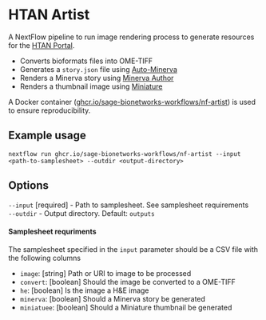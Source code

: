 # HTAN Artist

A NextFlow pipeline to run image rendering process to generate resources for the [HTAN Portal](https://github.com/ncihtan/htan-portal).

- Converts bioformats files into OME-TIFF
- Generates a `story.json` file using [Auto-Minerva](https://github.com/jmuhlich/auto-minerva)
- Renders a Minerva story using [Minerva Author](https://github.com/labsyspharm/minerva-author)
- Renders a thumbnail image using [Miniature](https://github.com/adamjtaylor/miniature)

A Docker container ([ghcr.io/sage-bionetworks-workflows/nf-artist](https://github.com/sage-bionetworks-workflows/nf-artist/pkgs/container/nf-artist)) is used to ensure reproducibility.

## Example usage

```
nextflow run ghcr.io/sage-bionetworks-workflows/nf-artist --input <path-to-samplesheet> --outdir <output-directory>
```

## Options

`--input` [required] - Path to samplesheet. See samplesheet requirements  
`--outdir` - Output directory. Default: `outputs`

#### Samplesheet requriments

The samplesheet specified in the `input` parameter should be a CSV file with the following columns

- `image`: [string] Path or URI to image to be processed
- `convert`: [boolean] Should the image be converted to a OME-TIFF
- `he`: [boolean] Is the image a H&E image
- `minerva`: [boolean] Should a Minerva story be generated
- `miniatuee`: [boolean] Should a Miniature thumbnail be generated

